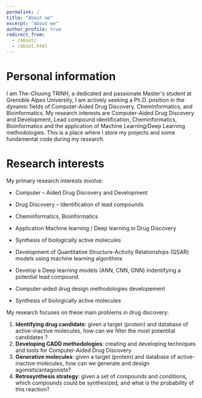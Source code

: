 ```yaml
---
permalink: /
title: "About me"
excerpt: "About me"
author_profile: true
redirect_from: 
  - /about/
  - /about.html
---
```



Personal information
======
I am The-Chuong TRINH, a dedicated and passionate Master's student at Grenoble Alpes University, I am actively seeking a Ph.D. position in the dynamic fields of Computer-Aided Drug Discovery, Cheminformatics, and Bioinformatics.  My research interests are Computer-Aided Drug Discovery and Development, Lead compound identification, Cheminformatics, Bioinformatics and the application of Machine Learning/Deep Learning methodologies. This is a place where I store my projects and some fundamental code during my research.


Research interests
======
My primary research interests involve: 
- Computer – Aided Drug Discovery and Development
- Drug Discovery – Identification of lead compounds
- Cheminformatics, Bioinformatics
- Application Machine learning / Deep learning in Drug Discovery
- Synthesis of biologically active molecules

- Development of Quantitative Structure-Activity Relationships (QSAR) models using machine learning algorithms
- Develop a Deep learning models (ANN, CNN, GNN) indentifying a potential lead compound. 
- Computer-aided drug design methodologies developement
- Synthesis of biologically active molecules

My research focuses on these main problems in drug discovery:
1. **Identifying drug candidate**: given a target (protein) and database of active-inactive molecules, how can we filter the most potentital candidates ?
2. **Developing CADD methodologies**: creating and developing techniques and tools for Computer-Aided Drug Discovery 
3. **Generative molecules**: given a target (protein) and database of active-inactive molecules, how can we generate and design agonists/antagonists?
4. **Retrosynthesis strategy**: given a set of compounds and conditions, which compounds could be synthesized, and what is the probability of this reaction?







